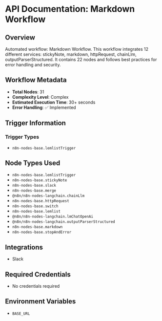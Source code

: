 # API Documentation: Markdown Workflow

## Overview
Automated workflow: Markdown Workflow. This workflow integrates 12 different services: stickyNote, markdown, httpRequest, chainLlm, outputParserStructured. It contains 22 nodes and follows best practices for error handling and security.

## Workflow Metadata
- **Total Nodes**: 31
- **Complexity Level**: Complex
- **Estimated Execution Time**: 30+ seconds
- **Error Handling**: ✅ Implemented

## Trigger Information
### Trigger Types
- `n8n-nodes-base.lemlistTrigger`

## Node Types Used
- `n8n-nodes-base.lemlistTrigger`
- `n8n-nodes-base.stickyNote`
- `n8n-nodes-base.slack`
- `n8n-nodes-base.merge`
- `@n8n/n8n-nodes-langchain.chainLlm`
- `n8n-nodes-base.httpRequest`
- `n8n-nodes-base.switch`
- `n8n-nodes-base.lemlist`
- `@n8n/n8n-nodes-langchain.lmChatOpenAi`
- `@n8n/n8n-nodes-langchain.outputParserStructured`
- `n8n-nodes-base.markdown`
- `n8n-nodes-base.stopAndError`

## Integrations
- Slack

## Required Credentials
- No credentials required

## Environment Variables
- `BASE_URL`
